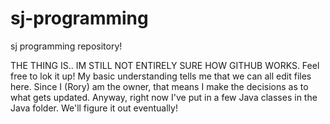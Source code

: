 # sj-programming
sj programming repository!

THE THING IS.. IM STILL NOT ENTIRELY SURE HOW GITHUB WORKS. Feel free to lok it up!
My basic understanding tells me that we can all edit files here. Since I (Rory) am the owner, that means I make the decisions as to what gets updated. Anyway, right now I've put in a few Java classes in the Java folder. We'll figure it out eventually!
